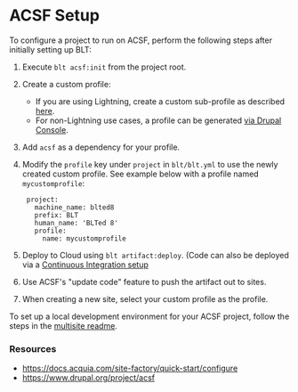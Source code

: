 # ACSF Setup

To configure a project to run on ACSF, perform the following steps after initially setting up BLT:

1. Execute `blt acsf:init` from the project root.
1. Create a custom profile:
    - If you are using Lightning, create a custom sub-profile as described [here](https://docs.acquia.com/lightning/subprofile).
    - For non-Lightning use cases, a profile can be generated [via Drupal Console](https://hechoendrupal.gitbooks.io/drupal-console/content/en/commands/generate-profile.html).
1. Add `acsf` as a dependency for your profile.
1. Modify the `profile` key under `project` in `blt/blt.yml` to use the newly created custom profile. See example below with a profile named `mycustomprofile`:

        project:
          machine_name: blted8
          prefix: BLT
          human_name: 'BLTed 8'
          profile:
            name: mycustomprofile

1. Deploy to Cloud using `blt artifact:deploy`. (Code can also be deployed via a [Continuous Integration setup](http://blt.readthedocs.io/en/stable/readme/deploy/#continuous-integration)
1. Use ACSF's "update code" feature to push the artifact out to sites.
1. When creating a new site, select your custom profile as the profile.

To set up a local development environment for your ACSF project, follow the steps in the [multisite readme](multisite.md).

### Resources

* https://docs.acquia.com/site-factory/quick-start/configure
* https://www.drupal.org/project/acsf
